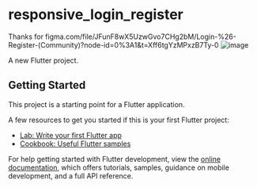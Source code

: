 # responsive_login_register

Thanks for figma.com/file/JFunF8wX5UzwGvo7CHg2bM/Login-%26-Register-(Community)?node-id=0%3A1&t=Xff6tgYzMPxzB7Ty-0
![image](https://user-images.githubusercontent.com/117461048/212317194-a3d38e97-2446-47e8-9f81-55e1c85f876e.png)


A new Flutter project.

## Getting Started

This project is a starting point for a Flutter application.

A few resources to get you started if this is your first Flutter project:

- [Lab: Write your first Flutter app](https://docs.flutter.dev/get-started/codelab)
- [Cookbook: Useful Flutter samples](https://docs.flutter.dev/cookbook)

For help getting started with Flutter development, view the
[online documentation](https://docs.flutter.dev/), which offers tutorials,
samples, guidance on mobile development, and a full API reference.
